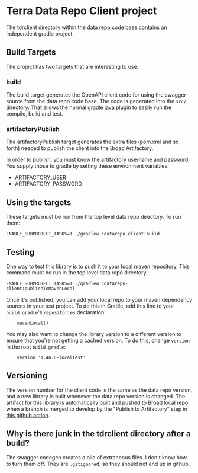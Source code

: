 # Terra Data Repo Client project
The tdrclient directory within the data repo code base contains an independent
gradle project.

## Build Targets
The project has two targets that are interesting to use.

### build
The build target generates the OpenAPI client code for using the swagger source from the
data repo code base. The code is generated into the `src/` directory. That allows the
normal gradle java plugin to easily run the compile, build and test.

### artifactoryPublish
The artifactoryPublish target generates the extra files (pom.xml and so forth) needed to
publish the client into the Broad Artifactory.

In order to publish, you must know the artifactory username and password. You supply
those to gradle by setting these environment variables:
- ARTIFACTORY_USER
- ARTIFACTORY_PASSWORD

## Using the targets

These targets must be run from the top level data repo directory. To run them:

```shell
ENABLE_SUBPROJECT_TASKS=1 ./gradlew :datarepo-client:build
```

## Testing

One way to test this library is to push it to your local maven repository. This command must be run
in the top level data repo directory.

```shell
ENABLE_SUBPROJECT_TASKS=1 ./gradlew :datarepo-client:publishToMavenLocal
```

Once it's published, you can add your local repo to your maven dependency sources in your test
project. To do this in Gradle, add this line to your `build.gradle`'s `repositories` declaration.

```
    mavenLocal()
```

You may also want to change the library version to a different version to ensure that you're not
getting a cached version. To do this, change `version` in the root `build.gradle`:

```
    version '1.46.0-localtest'
```


## Versioning
The version number for the client code is the same as the data repo version, and a new library is built
whenever the data repo version is changed. The artifact for this library is automatically built
and pushed to Broad local repo when a branch is merged to develop by the
"Publish to Artifactory" step in [this github action](.github/workflows/dev-image-update.yaml).

## Why is there junk in the tdrclient directory after a build?
The swagger codegen creates a pile of extraneous files. I don't know how to turn them off.
They are `.gitignore`d, so they should not end up in github.
